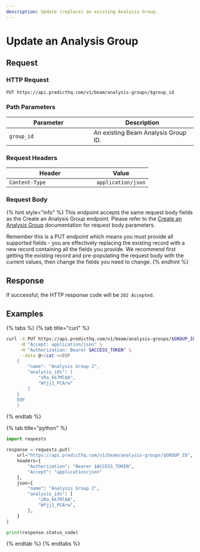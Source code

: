 ```yaml
---
description: Update (replace) an existing Analysis Group.
---
```


# Update an Analysis Group

## Request

### HTTP Request

```http
PUT https://api.predicthq.com/v1/beam/analysis-groups/$group_id
```

### Path Parameters

<table><thead><tr><th width="211">Parameter</th><th>Description</th></tr></thead><tbody><tr><td><code>group_id</code></td><td>An existing Beam Analysis Group ID.</td></tr></tbody></table>

### Request Headers

<table><thead><tr><th width="219">Header</th><th>Value</th></tr></thead><tbody><tr><td><code>Content-Type</code></td><td><code>application/json</code></td></tr></tbody></table>

### Request Body

{% hint style="info" %}
This endpoint accepts the same request body fields as the Create an Analysis Group endpoint. Please refer to the [Create an Analysis Group](create-an-analysis-group.md#request-body) documentation for request body parameters.

Remember this is a PUT endpoint which means you must provide all supported fields - you are effectively replacing the existing record with a new record containing all the fields you provide. We recommend first getting the existing record and pre-populating the request body with the current values, then change the fields you need to change.
{% endhint %}

## Response

If successful, the HTTP response code will be `202 Accepted`.

## Examples

{% tabs %}
{% tab title="curl" %}
```bash
curl -X PUT https://api.predicthq.com/v1/beam/analysis-groups/$GROUP_ID \
     -H "Accept: application/json" \
     -H "Authorization: Bearer $ACCESS_TOKEN" \
     --data @<(cat <<EOF
    {
        "name": "Analysis Group 2",
        "analysis_ids": [
            "zRa_kk7MlAA",
            "Wfjj1_PCArw"
        ]
    }
    EOF
    )
```
{% endtab %}

{% tab title="python" %}
```python
import requests

response = requests.put(
    url="https://api.predicthq.com/v1/beam/analysis-groups/$GROUP_ID",
    headers={
        "Authorization": "Bearer $ACCESS_TOKEN",
        "Accept": "application/json"
    },
    json={
        "name": "Analysis Group 2",
        "analysis_ids": [
            "zRa_kk7MlAA",
            "Wfjj1_PCArw",
        ],
    }
)

print(response.status_code)
```
{% endtab %}
{% endtabs %}
